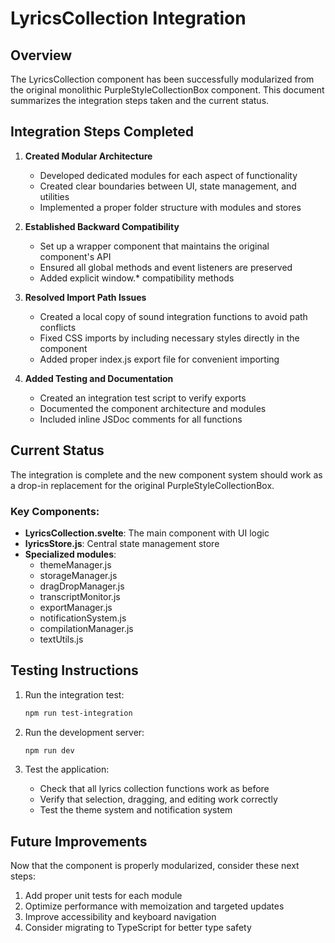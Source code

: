 # LyricsCollection Integration

## Overview

The LyricsCollection component has been successfully modularized from the original monolithic PurpleStyleCollectionBox component. This document summarizes the integration steps taken and the current status.

## Integration Steps Completed

1. **Created Modular Architecture**
   - Developed dedicated modules for each aspect of functionality
   - Created clear boundaries between UI, state management, and utilities
   - Implemented a proper folder structure with modules and stores

2. **Established Backward Compatibility**
   - Set up a wrapper component that maintains the original component's API
   - Ensured all global methods and event listeners are preserved
   - Added explicit window.* compatibility methods

3. **Resolved Import Path Issues**
   - Created a local copy of sound integration functions to avoid path conflicts
   - Fixed CSS imports by including necessary styles directly in the component
   - Added proper index.js export file for convenient importing

4. **Added Testing and Documentation**
   - Created an integration test script to verify exports
   - Documented the component architecture and modules
   - Included inline JSDoc comments for all functions

## Current Status

The integration is complete and the new component system should work as a drop-in replacement for the original PurpleStyleCollectionBox.

### Key Components:

- **LyricsCollection.svelte**: The main component with UI logic
- **lyricsStore.js**: Central state management store
- **Specialized modules**:
  - themeManager.js
  - storageManager.js
  - dragDropManager.js
  - transcriptMonitor.js
  - exportManager.js
  - notificationSystem.js
  - compilationManager.js
  - textUtils.js

## Testing Instructions

1. Run the integration test:
   ```bash
   npm run test-integration
   ```

2. Run the development server:
   ```bash
   npm run dev
   ```

3. Test the application:
   - Check that all lyrics collection functions work as before
   - Verify that selection, dragging, and editing work correctly
   - Test the theme system and notification system

## Future Improvements

Now that the component is properly modularized, consider these next steps:

1. Add proper unit tests for each module
2. Optimize performance with memoization and targeted updates
3. Improve accessibility and keyboard navigation
4. Consider migrating to TypeScript for better type safety